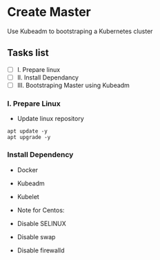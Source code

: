 # Create Master
Use Kubeadm to bootstraping a Kubernetes cluster

## Tasks list
- [ ] I. Prepare linux
- [ ] II. Install Dependancy
- [ ] III. Bootstraping Master using Kubeadm

### I. Prepare Linux

- Update linux repository
```
apt update -y
apt upgrade -y
```

### Install Dependency

- Docker
- Kubeadm
- Kubelet

- Note for Centos:

- Disable SELINUX
- Disable swap
- Disable firewalld
